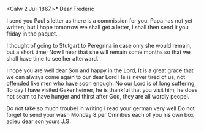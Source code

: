  <Calw 2 Juli 1867.>*
Dear Frederic

I send you Paul s letter as there is a commission for you. Papa has not yet written; but I hope tomorrow we shall get a letter, I shall then send it you friday in the paquet.

I thought of going to Stutgart to Peregrina in case only she would remain, but a short time; Now I hear that she will remain some months so that we shall have time to see her afterward.

I hope you are well dear Son and happy in the Lord, It is a great grace that we can always come again to our dear Lord He is never tired of us, not offended like men who have soon enough. No our Lord is of long suffering, To day I have visited Gakenheimer, he is thankful that you visit him, he does not seam to have hunger and thirst after God, they are all wordly peopel.

Do not take so much troubel in writing I read your german very well 
Do not forget to send your wash Monday 8 per Omnibus each of you his own box adieu dear son
 yours J.G.
